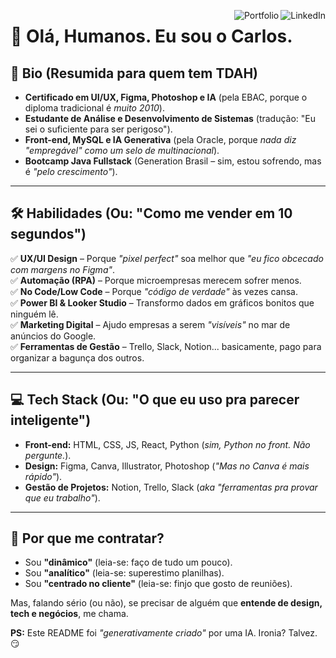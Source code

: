 <a href="https://www.linkedin.com/in/carlosmoronigarcia" target="_blank"><img align="right" src="https://img.shields.io/badge/-LinkedIn-%230077B5?style=for-the-badge&logo=linkedin&logoColor=white" alt="LinkedIn"></a>
<a href="https://portfolio-carlosgarcias-projects.vercel.app/" target="_blank"><img align="right" src="https://img.shields.io/badge/Portfólio-%23000000?style=for-the-badge&logo=vercel&logoColor=white" alt="Portfolio"></a>

# 👋 Olá, Humanos. Eu sou o Carlos.  
## 📜 **Bio (Resumida para quem tem TDAH)**  

- **Certificado em UI/UX, Figma, Photoshop e IA** (pela EBAC, porque o diploma tradicional é *muito 2010*).  
- **Estudante de Análise e Desenvolvimento de Sistemas** (tradução: "Eu sei o suficiente para ser perigoso").  
- **Front-end, MySQL e IA Generativa** (pela Oracle, porque *nada diz "empregável" como um selo de multinacional*).  
- **Bootcamp Java Fullstack** (Generation Brasil – sim, estou sofrendo, mas é *"pelo crescimento"*).  

---  

## 🛠️ **Habilidades (Ou: "Como me vender em 10 segundos")**  

✅ **UX/UI Design** – Porque *"pixel perfect"* soa melhor que *"eu fico obcecado com margens no Figma"*.  
✅ **Automação (RPA)** – Porque microempresas merecem sofrer menos.  
✅ **No Code/Low Code** – Porque *"código de verdade"* às vezes cansa.  
✅ **Power BI & Looker Studio** – Transformo dados em gráficos bonitos que ninguém lê.  
✅ **Marketing Digital** – Ajudo empresas a serem *"visíveis"* no mar de anúncios do Google.  
✅ **Ferramentas de Gestão** – Trello, Slack, Notion... basicamente, pago para organizar a bagunça dos outros.  

---  

## 💻 **Tech Stack (Ou: "O que eu uso pra parecer inteligente")**  

- **Front-end:** HTML, CSS, JS, React, Python (*sim, Python no front. Não pergunte.*).  
- **Design:** Figma, Canva, Illustrator, Photoshop (*"Mas no Canva é mais rápido"*).  
- **Gestão de Projetos:** Notion, Trello, Slack (*aka "ferramentas pra provar que eu trabalho"*).  

---  

## 🤷 **Por que me contratar?**  

- Sou **"dinâmico"** (leia-se: faço de tudo um pouco).  
- Sou **"analítico"** (leia-se: superestimo planilhas).  
- Sou **"centrado no cliente"** (leia-se: finjo que gosto de reuniões).  

Mas, falando sério (ou não), se precisar de alguém que **entende de design, tech e negócios**, me chama.  


**PS:** Este README foi *"generativamente criado"* por uma IA. Ironia? Talvez. 😏  
